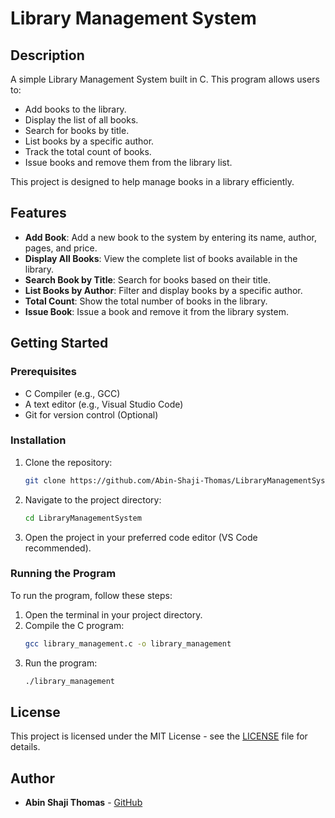 
# Library Management System

## Description
A simple Library Management System built in C. This program allows users to:
- Add books to the library.
- Display the list of all books.
- Search for books by title.
- List books by a specific author.
- Track the total count of books.
- Issue books and remove them from the library list.

This project is designed to help manage books in a library efficiently.

## Features
- **Add Book**: Add a new book to the system by entering its name, author, pages, and price.
- **Display All Books**: View the complete list of books available in the library.
- **Search Book by Title**: Search for books based on their title.
- **List Books by Author**: Filter and display books by a specific author.
- **Total Count**: Show the total number of books in the library.
- **Issue Book**: Issue a book and remove it from the library system.

## Getting Started

### Prerequisites
- C Compiler (e.g., GCC)
- A text editor (e.g., Visual Studio Code)
- Git for version control (Optional)

### Installation

1. Clone the repository:
   ```bash
   git clone https://github.com/Abin-Shaji-Thomas/LibraryManagementSystem.git
   ```

2. Navigate to the project directory:
   ```bash
   cd LibraryManagementSystem
   ```

3. Open the project in your preferred code editor (VS Code recommended).

### Running the Program

To run the program, follow these steps:

1. Open the terminal in your project directory.
2. Compile the C program:
   ```bash
   gcc library_management.c -o library_management
   ```
3. Run the program:
   ```bash
   ./library_management
   ```

## License

This project is licensed under the MIT License - see the [LICENSE](LICENSE) file for details.

## Author

- **Abin Shaji Thomas** - [GitHub](https://github.com/Abin-Shaji-Thomas)
```
